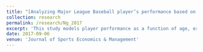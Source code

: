 ```yaml
---
title: "[Analyzing Major League Baseball player’s performance based on age and experience](http://kevincng.github.io/files/Ng_2017.pdf)"
collection: research
permalink: /research/Ng_2017
excerpt: 'This study models player performance as a function of age, experience, and talent. The unbalanced panel includes 5,754 seasons spread among 562 batters and 4,767 seasons spread among 489 pitchers. Peak physical age for hitters and pitchers are 26.6 years and 24.5 years, respectively, when holding experience constant. With increased experience, batters peak near age 29, while pitchers peak near age 28. Also, batters encounter greater fluctuations in performance over their careers than pitchers. This model is designed for use by MLB teams to predict future performance based on a player’s first six years of statistics.'
date: 2017-09-06
venue: 'Journal of Sports Economics & Management'
---
```

